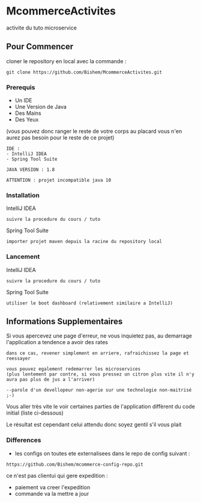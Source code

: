 # McommerceActivites

activite du tuto microservice

## Pour Commencer

cloner le repository en local avec la commande :

```
git clone https://github.com/Bishem/McommerceActivites.git
```

### Prerequis

- Un IDE
- Une Version de Java
- Des Mains
- Des Yeux

(vous pouvez donc ranger le reste de votre corps au placard vous n'en aurez pas besoin pour le reste de ce projet)

```
IDE : 
- IntelliJ IDEA
- Spring Tool Suite

JAVA VERSION : 1.8 

ATTENTION : projet incompatible java 10
```

### Installation

IntelliJ IDEA

```
suivre la procedure du cours / tuto
```

Spring Tool Suite

```
importer projet maven depuis la racine du repository local
```

### Lancement

IntelliJ IDEA

```
suivre la procedure du cours / tuto
```

Spring Tool Suite

```
utiliser le boot dashboard (relativement similaire a IntelliJ)
```

## Informations Supplementaires

Si vous apercevez une page d'erreur, ne vous inquietez pas,
au demarrage l'application a tendence a avoir des rates

```
dans ce cas, revener simplement en arriere, rafraichissez la page et reessayer

vous pouvez egalement redemarrer les microservices 
(plus lentement par contre, si vous pressez un citron plus vite il n'y aura pas plus de jus a l'arriver)

--parole d'un devellopeur non-agerie sur une technologie non-maitrisé ;-)
```

Vous aller très vite le voir certaines parties de l'application 
diffèrent du code initial (liste ci-dessous)

Le résultat est cependant celui attendu donc soyez gentil s'il vous plait

### Differences

- les configs on toutes ete externalisees dans le repo de config suivant :

```
https://github.com/Bishem/mcommerce-config-repo.git
```
ce n'est pas clientui qui gere expedition :

- paiement va creer l'expedition
- commande va la mettre a jour
